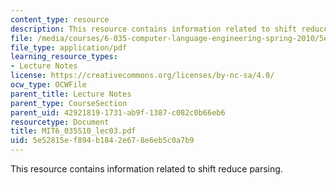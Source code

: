 ```yaml
---
content_type: resource
description: This resource contains information related to shift reduce parsing.
file: /media/courses/6-035-computer-language-engineering-spring-2010/5e52815ef894b1842e678e6eb5c0a7b9_MIT6_035S10_lec03.pdf
file_type: application/pdf
learning_resource_types:
- Lecture Notes
license: https://creativecommons.org/licenses/by-nc-sa/4.0/
ocw_type: OCWFile
parent_title: Lecture Notes
parent_type: CourseSection
parent_uid: 42921819-1731-ab9f-1387-c082c0b66eb6
resourcetype: Document
title: MIT6_035S10_lec03.pdf
uid: 5e52815e-f894-b184-2e67-8e6eb5c0a7b9
---
```

This resource contains information related to shift reduce parsing.